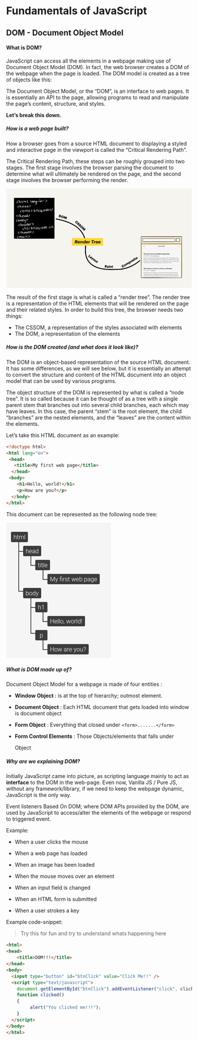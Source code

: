 # Fundamentals of JavaScript

## DOM - Document Object Model


#### What is DOM?

JavaScript can access all the elements in a webpage making use of Document Object Model (DOM). In fact, the web browser 
creates a DOM of the webpage when the page is loaded. The DOM model is created as a tree of objects like this:

The Document Object Model, or the “DOM”, is an interface to web pages. It is essentially an API to the page, allowing 
programs to read and manipulate the page’s content, structure, and styles. 

**Let’s break this down.**

##### How is a web page built?

How a browser goes from a source HTML document to displaying a styled and interactive page in the viewport is called the “Critical Rendering Path”.

The Critical Rendering Path, these steps can be roughly grouped into two stages. The first stage involves the browser parsing the document to determine what will ultimately be rendered on the page, and the second stage involves the browser performing the render.

![dom](../assets/dom.png)


The result of the first stage is what is called a “render tree”. The render tree is a representation of the HTML elements that will be rendered on the page and their related styles. In order to build this tree, the browser needs two things:

- The CSSOM, a representation of the styles associated with elements
- The DOM, a representation of the elements

##### How is the DOM created (and what does it look like)?

The DOM is an object-based representation of the source HTML document. It has some differences, as we will see below, but it is essentially an attempt to convert the structure and content of the HTML document into an object model that can be used by various programs.

The object structure of the DOM is represented by what is called a “node tree”. It is so called because it can be thought of as a tree with a single parent stem that branches out into several child branches, each which may have leaves. In this case, the parent “stem” is the root <html> element, the child “branches” are the nested elements, and the “leaves” are the content within the elements.

Let’s take this HTML document as an example:

```html
<!doctype html>
<html lang="en">
 <head>
   <title>My first web page</title>
  </head>
 <body>
    <h1>Hello, world!</h1>
    <p>How are you?</p>
  </body>
</html>
```

This document can be represented as the following node tree:

![dom-tree](../assets/dom-tree.png)

##### What is DOM made up of?

Document Object Model for a webpage is made of four entities :

- **Window Object** : is at the top of hierarchy; outmost element.

- **Document Object** : Each HTML document that gets loaded into window is document object

- **Form Object** : Everything that closed under `<form>.......</form>`

- **Form Control Elements** : Those Objects/elements that falls under <form> Object


##### Why are we explaining DOM?

Initially JavaScript came into picture, as scripting language mainly to act as **interface** to the DOM in the web-page. Even now, Vanilla JS / Pure JS, without any framework/library, if we need to keep the webpage dynamic, JavaScript is the only way.


Event listeners Based On DOM; where DOM APIs provided by the DOM, are used by JavaScript to access/alter the elements of the webpage or respond to triggered event.

Example:

- When a user clicks the mouse

- When a web page has loaded

- When an image has been loaded

- When the mouse moves over an element

- When an input field is changed

- When an HTML form is submitted

- When a user strokes a key


Example code-snippet:

> Try this for fun and try to understand whats happening here

```html
<html>
<head>
	<title>DOM!!!</title>
</head>
<body>
  <input type="button" id="btnClick" value="Click Me!!" />
  <script type="text/javascript">
	document.getElementById("btnClick").addEventListener("click", clicked);
    function clicked()
    {
   		 alert("You clicked me!!!");
    }	
  </script>
</body>
</html>
```